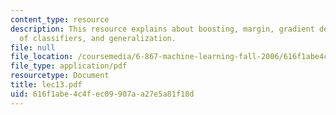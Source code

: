 ```yaml
---
content_type: resource
description: This resource explains about boosting, margin, gradient descent, complexity
  of classifiers, and generalization.
file: null
file_location: /coursemedia/6-867-machine-learning-fall-2006/616f1abe4c4fec09907aa27e5a81f18d_lec13.pdf
file_type: application/pdf
resourcetype: Document
title: lec13.pdf
uid: 616f1abe-4c4f-ec09-907a-a27e5a81f18d
---
```

